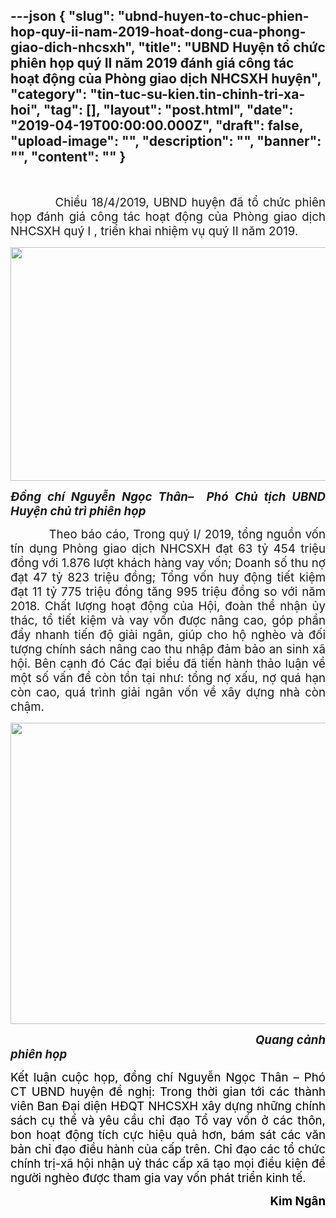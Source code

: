 ---json
{
    "slug": "ubnd-huyen-to-chuc-phien-hop-quy-ii-nam-2019-hoat-dong-cua-phong-giao-dich-nhcsxh",
    "title": "UBND Huyện tổ chức phiên họp quý II năm 2019 đánh giá công tác  hoạt động của Phòng giao dịch NHCSXH huyện",
    "category": "tin-tuc-su-kien.tin-chinh-tri-xa-hoi",
    "tag": [],
    "layout": "post.html",
    "date": "2019-04-19T00:00:00.000Z",
    "draft": false,
    "upload-image": "",
    "description": "",
    "banner": "",
    "__content__": ""
}
---
<p style="text-align:center">&nbsp;</p>

<p style="text-align:justify"><span style="font-size:14.0pt">&nbsp;&nbsp;&nbsp;&nbsp;&nbsp;&nbsp;&nbsp;&nbsp;&nbsp; Chiều 18/4/2019, UBND huyện đ&atilde; tổ chức phi&ecirc;n họp đ&aacute;nh gi&aacute; c&ocirc;ng t&aacute;c hoạt động của Ph&ograve;ng giao dịch NHCSXH qu&yacute; I , triển khai nhiệm vụ qu&yacute; II năm 2019. </span></p>

<p style="text-align:justify"><span style="font-size:14.0pt"><img src="file:///C:\Users\PHANTR~1\AppData\Local\Temp\msohtmlclip1\01\clip_image002.jpg" style="height:374px; width:667px" /></span></p>

<p style="text-align:justify"><strong><em><span style="font-size:14.0pt">Đồng ch&iacute; Nguyễn Ngọc Th&acirc;n&ndash;&nbsp; Ph&oacute; Chủ tịch UBND Huyện chủ tr&igrave; phi&ecirc;n họp</span></em></strong></p>

<p style="text-align:justify"><span style="font-size:14.0pt">&nbsp;&nbsp;&nbsp;&nbsp;&nbsp;&nbsp;&nbsp;&nbsp;&nbsp; Theo b&aacute;o c&aacute;o, Trong qu&yacute; I/ 2019, tổng nguồn vốn t&iacute;n dụng Ph&ograve;ng giao dịch NHCSXH đạt 63 tỷ 454 triệu đồng với 1.876 lượt kh&aacute;ch h&agrave;ng vay vốn; Doanh số thu nợ đạt 47 tỷ 823 triệu đồng; Tổng vốn huy động tiết kiệm đạt 11 tỷ 775 triệu đồng tăng 995 triệu đồng so với năm 2018. Chất lượng hoạt động của Hội, đo&agrave;n thể nhận ủy th&aacute;c, tổ tiết kiệm v&agrave; vay vốn được n&acirc;ng cao, g&oacute;p phần đẩy nhanh tiến độ giải ng&acirc;n, gi&uacute;p cho hộ ngh&egrave;o v&agrave; đối tượng ch&iacute;nh s&aacute;ch n&acirc;ng cao thu nhập đảm bảo an sinh x&atilde; hội. B&ecirc;n cạnh đ&oacute; C&aacute;c đại biểu đ&atilde; tiến h&agrave;nh thảo luận về một số vấn đề c&ograve;n tồn tại như: tổng nợ xấu, nợ qu&aacute; hạn c&ograve;n cao, qu&aacute; tr&igrave;nh giải ng&acirc;n vốn về x&acirc;y dựng nh&agrave; c&ograve;n chậm.</span></p>

<p style="text-align:justify"><span style="font-size:14.0pt"><img src="file:///C:\Users\PHANTR~1\AppData\Local\Temp\msohtmlclip1\01\clip_image004.jpg" style="height:482px; width:671px" /></span></p>

<p style="text-align:justify"><span style="font-size:14.0pt">&nbsp;&nbsp; &nbsp;&nbsp;&nbsp;&nbsp;&nbsp;&nbsp;&nbsp;&nbsp;&nbsp;&nbsp;&nbsp;&nbsp;&nbsp;&nbsp;&nbsp;&nbsp;&nbsp;&nbsp;&nbsp;&nbsp;&nbsp;&nbsp;&nbsp;&nbsp;&nbsp;&nbsp;&nbsp;&nbsp;&nbsp;&nbsp;&nbsp;&nbsp;&nbsp;&nbsp;&nbsp;&nbsp;&nbsp;&nbsp;&nbsp;&nbsp;&nbsp;&nbsp;&nbsp;&nbsp;&nbsp;&nbsp;&nbsp;&nbsp;&nbsp;&nbsp;&nbsp;&nbsp;&nbsp;&nbsp;&nbsp;&nbsp;&nbsp;&nbsp;&nbsp;&nbsp;&nbsp;&nbsp;&nbsp;&nbsp;&nbsp;&nbsp;&nbsp;<strong><em>Quang cảnh phi&ecirc;n họp</em></strong></span></p>

<p style="text-align:justify"><span style="font-size:14.0pt"><span style="background-color:white"><span style="color:black">Kết luận cuộc họp, đồng ch&iacute; Nguyễn Ngọc Th&acirc;n &ndash; Ph&oacute; CT UBND huyện đề nghị: Trong thời gian tới c&aacute;c th&agrave;nh vi&ecirc;n Ban Đại diện HĐQT NHCSXH x&acirc;y dựng những ch&iacute;nh s&aacute;ch cụ thể v&agrave; y&ecirc;u cầu chỉ đạo Tổ vay vốn ở c&aacute;c th&ocirc;n, bon hoạt động t&iacute;ch cực hiệu quả hơn, b&aacute;m s&aacute;t c&aacute;c văn bản chỉ đạo điều h&agrave;nh của cấp tr&ecirc;n. Chỉ đạo c&aacute;c tổ chức ch&iacute;nh trị-x&atilde; hội nhận uỷ th&aacute;c cấp x&atilde; tạo mọi điều kiện để người ngh&egrave;o được tham gia vay vốn ph&aacute;t triển kinh tế.</span></span></span></p>

<p style="text-align:right"><strong><span style="font-size:14.0pt"><span style="background-color:white"><span style="color:black">Kim Ng&acirc;n</span></span></span></strong></p>

<p>&nbsp;</p>
